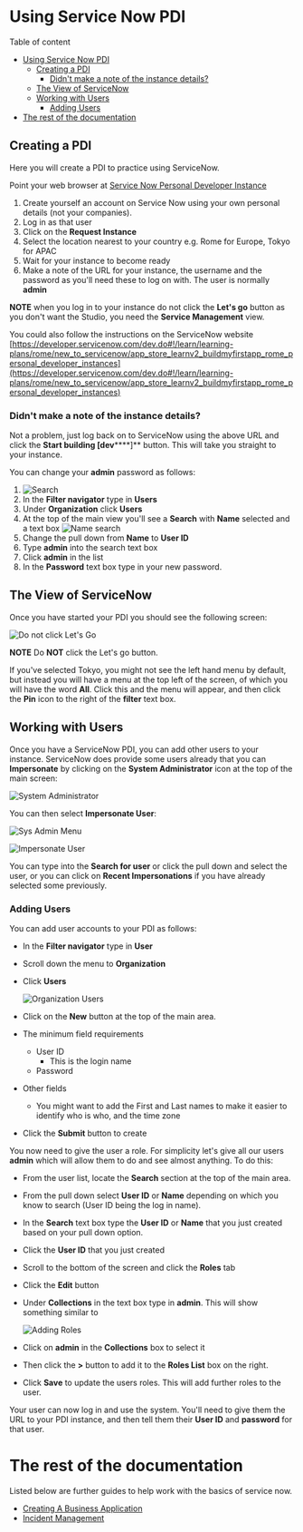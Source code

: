 # Using Service Now PDI

Table of content
- [Using Service Now PDI](#using-service-now-pdi)
  - [Creating a PDI](#creating-a-pdi)
    - [Didn't make a note of the instance details?](#didnt-make-a-note-of-the-instance-details)
  - [The View of ServiceNow](#the-view-of-servicenow)
  - [Working with Users](#working-with-users)
    - [Adding Users](#adding-users)
- [The rest of the documentation](#the-rest-of-the-documentation)

## Creating a PDI

Here you will create a PDI to practice using ServiceNow.

Point your web browser at [Service Now Personal Developer Instance](https://developer.servicenow.com/dev.do)

1. Create yourself an account on Service Now using your own personal details (not your companies).
2. Log in as that user
3. Click on the **Request Instance**
4. Select the location nearest to your country
   e.g. Rome for Europe, Tokyo for APAC
5. Wait for your instance to become ready
6. Make a note of the URL for your instance, the username and the password as you'll need these to log on with.
   The user is normally **admin**

**NOTE** when you log in to your instance do not click the **Let's go** button as you don't want the Studio, you need the **Service Management** view.

You could also follow the instructions on the ServiceNow website [https://developer.servicenow.com/dev.do#!/learn/learning-plans/rome/new_to_servicenow/app_store_learnv2_buildmyfirstapp_rome_personal_developer_instances](https://developer.servicenow.com/dev.do#!/learn/learning-plans/rome/new_to_servicenow/app_store_learnv2_buildmyfirstapp_rome_personal_developer_instances)

### Didn't make a note of the instance details?

Not a problem, just log back on to ServiceNow using the above URL and click the **Start building [dev******]** button.  This will take you straight to your instance.

You can change your **admin** password as follows:

1. ![Search](images/Search.png)
2. In the **Filter navigator** type in **Users**
3. Under **Organization** click **Users**
4. At the top of the main view you'll see a **Search** with **Name** selected and a text box ![Name search](images/NameSearch.png)
5. Change the pull down from **Name** to **User ID**
6. Type **admin** into the search text box
7. Click **admin** in the list
8. In the **Password** text box type in your new password.

## The View of ServiceNow

Once you have started your PDI you should see the following screen:

![Do not click Let's Go](images/DontClick.png)

**NOTE** Do **NOT** click the Let's go button.

If you've selected Tokyo, you might not see the left hand menu by default, but instead you will have a menu at the top left of the screen, of which you will have the word **All**.  Click this and the menu will appear, and then click the **Pin** icon to the right of the **filter** text box.

## Working with Users

Once you have a ServiceNow PDI, you can add other users to your instance.  ServiceNow does provide some users already that you can **Impersonate** by clicking on the **System Administrator** icon at the top of the main screen:

![System Administrator](images/SystemAdministrator.png)

You can then select **Impersonate User**:

![Sys Admin Menu](images/SysAdminMenu.png)

![Impersonate User](images/ImpersonateUser.png)

You can type into the **Search for user** or click the pull down and select the user, or you can click on **Recent Impersonations** if you have already selected some previously.

### Adding Users

You can add user accounts to your PDI as follows:

* In the **Filter navigator** type in **User**
* Scroll down the menu to **Organization**
* Click **Users**

  ![Organization Users](images/OrgUsers.png)
* Click on the **New** button at the top of the main area.
* The minimum field requirements
  * User ID
    * This is the login name
  * Password
* Other fields
  * You might want to add the First and Last names to make it easier to identify who is who, and the time zone
* Click the **Submit** button to create

You now need to give the user a role.  For simplicity let's give all our users **admin** which will allow them to do and see almost anything.  To do this:

* From the user list, locate the **Search** section at the top of the main area.
* From the pull down select **User ID** or **Name** depending on which you know to search (User ID being the log in name).
* In the **Search** text box type the **User ID** or **Name** that you just created based on your pull down option.
* Click the **User ID** that you just created
* Scroll to the bottom of the screen and click the **Roles** tab
* Click the **Edit** button
* Under **Collections** in the text box type in **admin**.  This will show something similar to

  ![Adding Roles](images/AddingRoles.png)
* Click on **admin** in the **Collections** box to select it
* Then click the **>** button to add it to the **Roles List** box on the right.
* Click **Save** to update the users roles.  This will add further roles to the user.

Your user can now log in and use the system.  You'll need to give them the URL to your PDI instance, and then tell them their **User ID** and **password** for that user.

# The rest of the documentation

Listed below are further guides to help work with the basics of service now.

* [Creating A Business Application](CreatingABusinessApplication.md)
* [Incident Management](IncidentManagement.md)